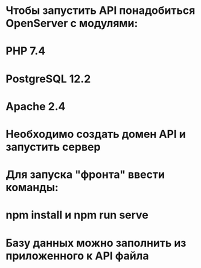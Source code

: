 # Чтобы запустить API понадобиться OpenServer с модулями:<br/>
# PHP 7.4<br/>
# PostgreSQL 12.2<br/>
# Apache 2.4<br/>
# Необходимо создать домен API и запустить сервер<br/>
# Для запуска "фронта" ввести команды:<br/>
# npm install и npm run serve<br/>
# Базу данных можно заполнить из приложенного к API файла<br/>

